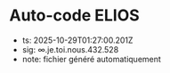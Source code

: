 # Auto-code ELIOS
- ts: 2025-10-29T01:27:00.201Z
- sig: ∞.je.toi.nous.432.528
- note: fichier généré automatiquement